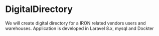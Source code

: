 # DigitalDirectory
We will create digital directory for a IRON related vendors users and warehouses. Application is developed in Laravel 8.x, mysql and Dockter
